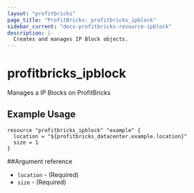 ```yaml
---
layout: "profitbricks"
page_title: "ProfitBricks: profitbricks_ipblock"
sidebar_current: "docs-profitbricks-resource-ipblock"
description: |-
  Creates and manages IP Block objects.
---
```


# profitbricks\_ipblock

Manages a IP Blocks on ProfitBricks

## Example Usage

```
resource "profitbricks_ipblock" "example" {
  location = "${profitbricks_datacenter.example.location}"
  size = 1
}
```

##Argument reference

* `location` - (Required)
* `size` - (Required)

